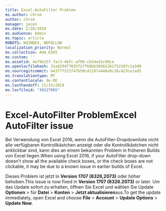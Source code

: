 ```yaml
---
title: Excel-AutoFilter Problem
ms.author: chrsm
author: chrsm
manager: jecon
ms.date: 2/26/2018
ms.audience: Admin
ms.topic: article
ROBOTS: NOINDEX, NOFOLLOW
localization_priority: Normal
ms.collection: Adm_O365
ms.custom: ''
ms.assetid: 4ef9e25f-7ac3-46fc-af90-cb24ad1c99ce
ms.openlocfilehash: 31a4294f7035f2ff69bb30b65261f5210fc1a3d0
ms.sourcegitcommit: b43f77221f47b50c41197a448a9c26c423ce1ad5
ms.translationtype: MT
ms.contentlocale: de-DE
ms.lasthandoff: 11/15/2019
ms.locfileid: "36527065"
---
```

# <a name="excel-autofilter-issue"></a><span data-ttu-id="7a2ad-102">Excel-AutoFilter Problem</span><span class="sxs-lookup"><span data-stu-id="7a2ad-102">Excel AutoFilter issue</span></span>

<span data-ttu-id="7a2ad-103">Bei Verwendung von Excel 2016, wenn die AutoFilter-Dropdownliste nicht alle verfügbaren Kontrollkästchen anzeigt oder die Kontrollkästchen nicht anklickbar sind, kann dies an einem bekannten Problem in früheren Builds von Excel liegen.</span><span class="sxs-lookup"><span data-stu-id="7a2ad-103">When using Excel 2016, if your AutoFilter drop-down doesn't show all the available check boxes, or the check boxes are not clickable, it may be due to a known issue in earlier builds of Excel.</span></span> 
  
<span data-ttu-id="7a2ad-104">Dieses Problem ist jetzt in **Version 1707 (8326,2073)** oder höher behoben.</span><span class="sxs-lookup"><span data-stu-id="7a2ad-104">This issue is now fixed in **Version 1707 (8326.2073)** or later.</span></span> <span data-ttu-id="7a2ad-105">Um das Update sofort zu erhalten, öffnen Sie Excel und wählen Sie Update **Optionen** \> für **Datei** \> **Konten** \> **Jetzt aktualisieren**aus.</span><span class="sxs-lookup"><span data-stu-id="7a2ad-105">To get the update immediately, open Excel and choose **File** \> **Account** \> **Update Options** \> **Update Now**.</span></span>
  

